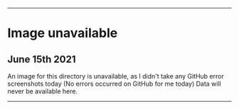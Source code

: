 
***

# Image unavailable

## June 15th 2021

An image for this directory is unavailable, as I didn't take any GitHub error screenshots today (No errors occurred on GitHub for me today) Data will never be available here.

***
